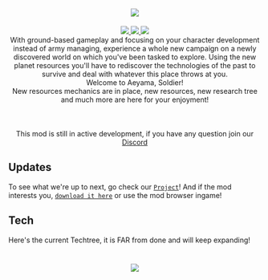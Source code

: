 <h1 align="center"><img src="https://raw.githubusercontent.com/FredyJabe/aeyama/main/sprites/logo.png"> </img></h1>

<div align="center">
    <a href="https://discord.gg/rNhkswkJst">
        <img src="https://img.shields.io/discord/1061344630987292835?color=287e29&label=Discord&logo=Discord&style=for-the-badge"/>
    </a>
    <a href="https://github.com/FredyJabe/aeyama/releases/latest">
        <img src="https://img.shields.io/github/downloads/FredyJabe/aeyama/total?color=287e29&logo=github&style=for-the-badge"/>
    </a>
    <a href="https://github.com/FredyJabe/aeyama/commits/main">
        <img src="https://img.shields.io/github/last-commit/fredyjabe/aeyama?color=287e29&style=for-the-badge"/>
    </a>
</div>

<div align="center">
    With ground-based gameplay and focusing on your character development instead of army managing, experience a whole new campaign
    on a newly discovered world on which you've been tasked to explore. Using the new planet resources you'll have to rediscover
    the technologies of the past to survive and deal with whatever this place throws at you.
    <br>
    Welcome to Aeyama, Soldier!
    <br>
    New resources mechanics are in place, new resources, new research tree and much more are here for your enjoyment!
    <br><br><br><br>
    This mod is still in active development, if you have any question join our <a href="https://discord.gg/rNhkswkJst">Discord</a>
</div>

## Updates

To see what we're up to next, go check our [`Project`][trello]!
And if the mod interests you, [`download it here`][Download] or use the mod browser ingame!

## Tech

Here's the current Techtree, it is FAR from done and will keep expanding!
<h1 align="center"><img src="https://raw.githubusercontent.com/FredyJabe/aeyama/main/sprites/tech.drawio.png"> </img></h1>

<!---------------------------------------------------------------------------------->

[Logo]: https://raw.githubusercontent.com/FredyJabe/aeyama/main/sprites/logo.png
[trello]: https://github.com/users/FredyJabe/projects/2

[Discord]: https://discord.gg/rNhkswkJst
[Download]: https://github.com/FredyJabe/aeyama/releases/latest
[LastCommit]: https://github.com/FredyJabe/aeyama/commits/main

[DiscordBadge]: https://img.shields.io/discord/1061344630987292835?color=287e29&label=Discord&logo=Discord&style=for-the-badge
[DownloadBadge]: https://img.shields.io/github/downloads/FredyJabe/aeyama/total?color=287e29&logo=github&style=for-the-badge
[LastCommitBadge]: https://img.shields.io/github/last-commit/fredyjabe/aeyama?color=287e29&style=for-the-badge

